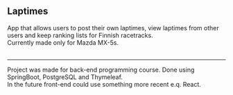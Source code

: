 <h2>Laptimes</h2>
App that allows users to post their own laptimes, view laptimes from other users and keep ranking lists for Finnish racetracks.<br/>
Currently made only for Mazda MX-5s.
</br></br>
<hr>
Project was made for back-end programming course. Done using SpringBoot, PostgreSQL and Thymeleaf.</br>
In the future front-end could use something more recent e.q. React.
